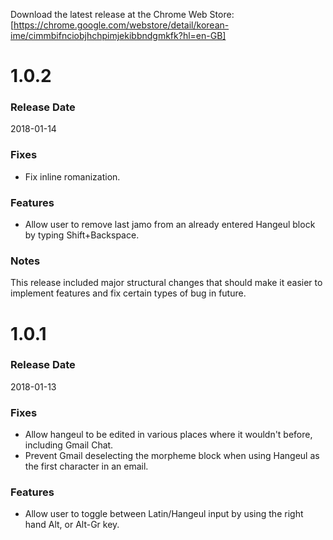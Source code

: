 Download the latest release at the Chrome Web Store:
[https://chrome.google.com/webstore/detail/korean-ime/cimmbifnciobjhchpimjekibbndgmkfk?hl=en-GB]

# 1.0.2
### Release Date
2018-01-14
### Fixes
* Fix inline romanization.
### Features
* Allow user to remove last jamo from an already entered Hangeul block by typing Shift+Backspace.
### Notes
This release included major structural changes that should make it easier to implement features and fix certain types of bug in future.

# 1.0.1
### Release Date
2018-01-13
### Fixes
* Allow hangeul to be edited in various places where it wouldn't before, including Gmail Chat.
* Prevent Gmail deselecting the morpheme block when using Hangeul as the first character in an email.
### Features
* Allow user to toggle between Latin/Hangeul input by using the right hand Alt, or Alt-Gr key.
